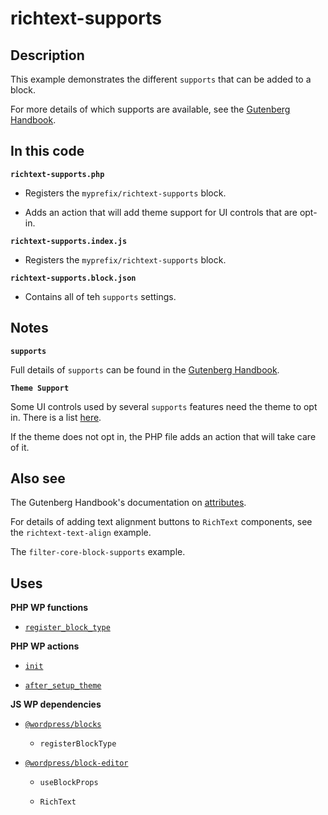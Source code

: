 # richtext-supports

## Description

This example demonstrates the different `supports` that can be added to a block.

For more details of which supports are available, see the [Gutenberg Handbook](https://developer.wordpress.org/block-editor/reference-guides/block-api/block-supports/).

## In this code

**`richtext-supports.php`**

- Registers the `myprefix/richtext-supports` block.

- Adds an action that will add theme support for UI controls that are opt-in.

**`richtext-supports.index.js`**

- Registers the `myprefix/richtext-supports` block.

**`richtext-supports.block.json`**

- Contains all of teh `supports` settings.

## Notes

**`supports`**

Full details of `supports` can be found in the [Gutenberg Handbook](https://developer.wordpress.org/block-editor/reference-guides/block-api/block-supports/).

**`Theme Support`**

Some UI controls used by several `supports` features need the theme to opt in. There is a list [here](https://developer.wordpress.org/block-editor/how-to-guides/themes/theme-json/#opt-in-into-ui-controls).

If the theme does not opt in, the PHP file adds an action that will take care of it.

## Also see

The Gutenberg Handbook's documentation on [attributes](https://developer.wordpress.org/block-editor/reference-guides/block-api/block-attributes/).

For details of adding text alignment buttons to `RichText` components, see the `richtext-text-align` example.

The `filter-core-block-supports` example.

## Uses

**PHP WP functions**

- [`register_block_type`](https://developer.wordpress.org/reference/functions/register_block_type/)

**PHP WP actions**

- [`init`](https://developer.wordpress.org/reference/hooks/init/)

- [`after_setup_theme`](https://developer.wordpress.org/reference/hooks/after_setup_theme/)

**JS WP dependencies**

- [`@wordpress/blocks`](https://developer.wordpress.org/block-editor/reference-guides/packages/packages-blocks/)

  - `registerBlockType`

- [`@wordpress/block-editor`](https://developer.wordpress.org/block-editor/reference-guides/packages/packages-block-editor/)

  - `useBlockProps`

  - `RichText`
